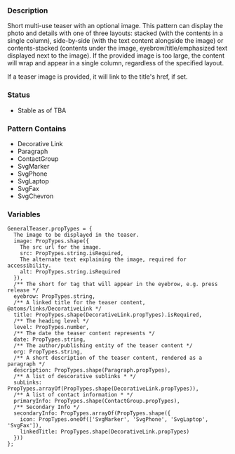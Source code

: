 ### Description
Short multi-use teaser with an optional image. This pattern can display the photo and details with one of three layouts:
stacked (with the contents in a single column), side-by-side (with the text content alongside the image) or
contents-stacked (contents under the image, eyebrow/title/emphasized text displayed next to the image). If the provided
image is too large, the content will wrap and appear in a single column, regardless of the specified layout.

If a teaser image is provided, it will link to the title's href, if set.

### Status
* Stable as of TBA

### Pattern Contains
* Decorative Link
* Paragraph
* ContactGroup
* SvgMarker
* SvgPhone
* SvgLaptop
* SvgFax
* SvgChevron

### Variables
~~~
GeneralTeaser.propTypes = {
  The image to be displayed in the teaser.
  image: PropTypes.shape({
    The src url for the image.
    src: PropTypes.string.isRequired,
    The alternate text explaining the image, required for accessibility.
    alt: PropTypes.string.isRequired
  }),
  /** The short for tag that will appear in the eyebrow, e.g. press release */
  eyebrow: PropTypes.string,
  /** A linked title for the teaser content, @atoms/links/DecorativeLink */
  title: PropTypes.shape(DecorativeLink.propTypes).isRequired,
  /** The heading level */
  level: PropTypes.number,
  /** The date the teaser content represents */
  date: PropTypes.string,
  /** The author/publishing entity of the teaser content */
  org: PropTypes.string,
  /** A short description of the teaser content, rendered as a paragraph */
  description: PropTypes.shape(Paragraph.propTypes),
  /** A list of descorative sublinks * */
  subLinks: PropTypes.arrayOf(PropTypes.shape(DecorativeLink.propTypes)),
  /** A list of contact information * */
  primaryInfo: PropTypes.shape(ContactGroup.propTypes),
  /** Secondary Info */
  secondaryInfo: PropTypes.arrayOf(PropTypes.shape({
    icon: PropTypes.oneOf(['SvgMarker', 'SvgPhone', 'SvgLaptop', 'SvgFax']),
    linkedTitle: PropTypes.shape(DecorativeLink.propTypes)
  }))
};
~~~
